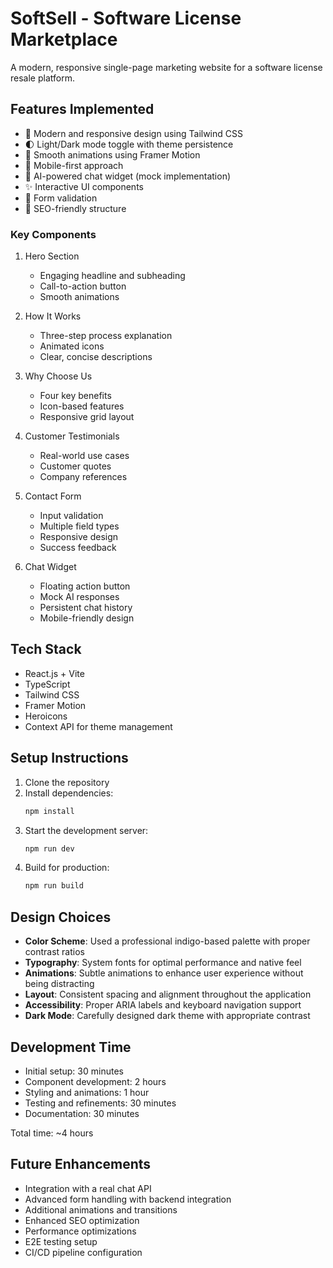 # SoftSell - Software License Marketplace

A modern, responsive single-page marketing website for a software license resale platform.

## Features Implemented

- 🎨 Modern and responsive design using Tailwind CSS
- 🌓 Light/Dark mode toggle with theme persistence
- 🔄 Smooth animations using Framer Motion
- 📱 Mobile-first approach
- 💬 AI-powered chat widget (mock implementation)
- ✨ Interactive UI components
- 📝 Form validation
- 🎯 SEO-friendly structure

### Key Components

1. Hero Section
   - Engaging headline and subheading
   - Call-to-action button
   - Smooth animations

2. How It Works
   - Three-step process explanation
   - Animated icons
   - Clear, concise descriptions

3. Why Choose Us
   - Four key benefits
   - Icon-based features
   - Responsive grid layout

4. Customer Testimonials
   - Real-world use cases
   - Customer quotes
   - Company references

5. Contact Form
   - Input validation
   - Multiple field types
   - Responsive design
   - Success feedback

6. Chat Widget
   - Floating action button
   - Mock AI responses
   - Persistent chat history
   - Mobile-friendly design

## Tech Stack

- React.js + Vite
- TypeScript
- Tailwind CSS
- Framer Motion
- Heroicons
- Context API for theme management

## Setup Instructions

1. Clone the repository
2. Install dependencies:
   ```bash
   npm install
   ```
3. Start the development server:
   ```bash
   npm run dev
   ```
4. Build for production:
   ```bash
   npm run build
   ```

## Design Choices

- **Color Scheme**: Used a professional indigo-based palette with proper contrast ratios
- **Typography**: System fonts for optimal performance and native feel
- **Animations**: Subtle animations to enhance user experience without being distracting
- **Layout**: Consistent spacing and alignment throughout the application
- **Accessibility**: Proper ARIA labels and keyboard navigation support
- **Dark Mode**: Carefully designed dark theme with appropriate contrast

## Development Time

- Initial setup: 30 minutes
- Component development: 2 hours
- Styling and animations: 1 hour
- Testing and refinements: 30 minutes
- Documentation: 30 minutes

Total time: ~4 hours

## Future Enhancements

- Integration with a real chat API
- Advanced form handling with backend integration
- Additional animations and transitions
- Enhanced SEO optimization
- Performance optimizations
- E2E testing setup
- CI/CD pipeline configuration
